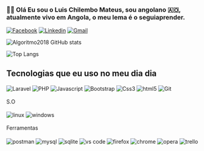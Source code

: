 

### :haircut_man: Olá Eu sou o Luis Chilembo Mateus, sou angolano :angola:, atualmente vivo em Angola, o meu lema é o seguiaprender.


[![Facebook](https://img.shields.io/badge/Facebook-1877F2?style=for-the-badge&logo=facebook&logoColor=white)](https://www.facebook.com/luischilembo.mateus) [![Linkedin](https://img.shields.io/badge/LinkedIn-0077B5?style=for-the-badge&logo=linkedin&logoColor=white)](https://l.facebook.com/l.php?u=https%3A%2F%2Fwww.linkedin.com%2Fin%2Fluis-chilembo-mateus-9ba822234%3Futm_source%3Dshare%26utm_campaign%3Dshare_via%26utm_content%3Dprofile%26utm_medium%3Dandroid_app%26fbclid%3DIwAR1BaSrunTgJMctjOGSmXSNPc06x7SQs-60lfAU88t1Dfrw2u-R9JUE4_TI&h=AT1IR0bCHHlUXaHnaAALViwj9jAKhUbGFEa2wReQsgWCRoCAIFk-nvNnkxMI7z0e0M2I19OfIDvhoqzmM5XOgB9dBc2_fZUHR2IFWXs7EbwKUSkT5-foQojZP1IIjf_lDQamSg)
 [![Gmail](https://img.shields.io/badge/Gmail-D14836?style=for-the-badge&logo=gmail&logoColor=white)](luischilembomateus@gmail.com) 
 
![Algoritmo2018 GitHub stats](https://github-readme-stats.vercel.app/api?username=Algoritmo2018&show_icons=true&theme=default)

![Top Langs](https://github-readme-stats.vercel.app/api/top-langs/?username=Algoritmo2018&size_weight=0.5&count_weight=0.5)

## Tecnologias que eu uso no meu dia dia
<div style="display: inline_block;"> 
<img align="center" alt="Laravel" src="https://img.shields.io/badge/Laravel-FF2D20?style=for-the-badge&logo=laravel&logoColor=white">
<img align="center" alt="PHP" src="https://img.shields.io/badge/PHP-777BB4?style=for-the-badge&logo=php&logoColor=white">
<img align="center" alt="Javascript" src="https://img.shields.io/badge/JavaScript-F7DF1E?style=for-the-badge&logo=javascript&logoColor=black">
<img align="center" alt="Bootstrap" src="https://img.shields.io/badge/Bootstrap-563D7C?style=for-the-badge&logo=bootstrap&logoColor=white">
<img align="center" alt="Css3" src="https://img.shields.io/badge/CSS3-1572B6?style=for-the-badge&logo=css3&logoColor=white">
<img align="center" alt="html5" src="https://img.shields.io/badge/HTML5-E34F26?style=for-the-badge&logo=html5&logoColor=white">
<img align="center" alt="Git" src="https://img.shields.io/badge/GIT-E44C30?style=for-the-badge&logo=git&logoColor=white">

</div>
 <br>
S.O
<div style="display: inline_block;"> <br/>
<img align="center" alt="linux" src="https://img.shields.io/badge/Linux-FCC624?style=for-the-badge&logo=linux&logoColor=black"> 
<img align="center" alt="windows" src="https://img.shields.io/badge/Windows-0078D6?style=for-the-badge&logo=windows&logoColor=white"> 
</div>
 <br>
Ferramentas
<div style="display: inline_block;"> <br/>
<img align="center" alt="postman" src="https://img.shields.io/badge/postman-E44C30?style=for-the-badge&logo=postman&logoColor=white"> 
<img align="center" alt="mysql" src="https://img.shields.io/badge/MySQL-0078D6?style=for-the-badge&logo=mysql&logoColor=white"> 
<img align="center" alt="sqlite" src="https://img.shields.io/badge/SQLite-07405E?style=for-the-badge&logo=sqlite&logoColor=white"> 
<img align="center" alt="vs code" src="https://img.shields.io/badge/Visual_Studio_Code-0078D4?style=for-the-badge&logo=visual%20studio%20code&logoColor=white"> 
<img align="center" alt="firefox" src="https://img.shields.io/badge/Firefox_Browser-FF7139?style=for-the-badge&logo=Firefox-Browser&logoColor=white"> 
<img align="center" alt="chrome" src="https://img.shields.io/badge/Google_chrome-4285F4?style=for-the-badge&logo=Google-chrome&logoColor=white"> 
<img align="center" alt="opera" src="https://img.shields.io/badge/Opera-FF1B2D?style=for-the-badge&logo=Opera&logoColor=white"> 
 <img align="center" alt="trello" src="https://img.shields.io/badge/Trello-0052CC?style=for-the-badge&logo=trello&logoColor=white"> 
</div>


 
